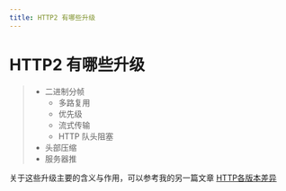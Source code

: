 ```yaml
---
title: HTTP2 有哪些升级
---
```


# HTTP2 有哪些升级

> - 二进制分帧
>   - 多路复用
>   - 优先级
>   - 流式传输
>   - HTTP 队头阻塞
> - 头部压缩
> - 服务器推

关于这些升级主要的含义与作用，可以参考我的另一篇文章 [HTTP各版本差异](https://juejin.cn/post/7461077844795211776)